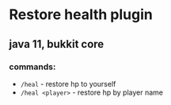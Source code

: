# Restore health plugin
## java 11, bukkit core
### commands:
- `/heal` - restore hp to yourself
- `/heal <player>` - restore hp by player name

